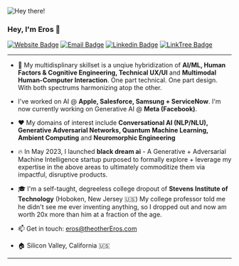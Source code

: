![Hey there!](https://media.tenor.com/acihnolEVYAAAAAC/goku-hi.gif)

 ### Hey, I'm Eros 👋
 
[![Website Badge](https://img.shields.io/badge/-Website-black?style=flat-square&logo=Website&logoColor=white&link=https://www.theotherEros.com/)](https://www.theotherEros.com/)
[![Email Badge](https://img.shields.io/badge/-Email-c14438?style=flat-square&logo=Gmail&logoColor=white&link=mailto:eros@theotherEros.com)](mailto:eros@theotherEros.com)
[![Linkedin Badge](https://img.shields.io/badge/-LinkedIn-blue?style=flat-square&logo=Linkedin&logoColor=white&link=https://www.linkedin.com/in/erosmarcello)](https://www.linkedin.com/in/erosmarcello/)
[![LinkTree Badge](https://img.shields.io/badge/Press-12100E?style=flat-square&logo=medium&logoColor=green&link=https://linktr.ee/erosmarcello/)](https://linktr.ee/erosmarcello/)

---

- 🧠 My multidisplinary skillset is a unqiue hybridization of **AI/ML, Human Factors & Cognitive Engineering, Technical UX/UI** and **Multimodal Human-Computer Interaction**. One part technical. One part design. With both spectrums harmonizing atop the other.

- I've worked on AI @ **Apple, Salesforce, Samsung + ServiceNow**. I'm now currently working on Generative AI @ **Meta (Facebook)**.

- ❤️ My domains of interest include **Conversational AI (NLP/NLU), Generative Adversarial Networks, Quantum Machine Learning, Ambient Computing** and **Neuromorphic Engineering**

- 🔥 In May 2023, I launched **black dream ai** - A Generative + Adversarial Machine Intelligence startup purposed to formally explore + leverage my expertise in the above areas to ultimately commoditize them via impactful, disruptive products. 

- 🎓 I'm a self-taught, degreeless college dropout of **Stevens Institute of Technology** (Hoboken, New Jersey 🇺🇸) My college professor told me he didn't see me ever inventing anything, so I dropped out and now am worth 20x more than him at a fraction of the age. 
    
- 📫 Get in touch: [eros@theotherEros.com](mailto:eros@theotherEros.com)
    
- 🏠 Silicon Valley, California 🇺🇸

---
